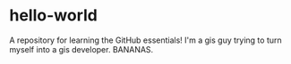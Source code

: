 # hello-world
A repository for learning the GitHub essentials!
I'm a gis guy trying to turn myself into a gis developer.  BANANAS.
